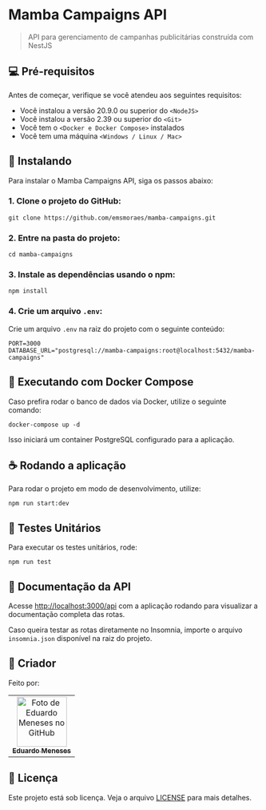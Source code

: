 # Mamba Campaigns API

> API para gerenciamento de campanhas publicitárias construída com NestJS

## 💻 Pré-requisitos

Antes de começar, verifique se você atendeu aos seguintes requisitos:

- Você instalou a versão 20.9.0 ou superior do `<NodeJS>`
- Você instalou a versão 2.39 ou superior do `<Git>`
- Você tem o `<Docker e Docker Compose>` instalados
- Você tem uma máquina `<Windows / Linux / Mac>`

## 🚀 Instalando

Para instalar o Mamba Campaigns API, siga os passos abaixo:

### 1. Clone o projeto do GitHub:

```
git clone https://github.com/emsmoraes/mamba-campaigns.git
```

### 2. Entre na pasta do projeto:

```
cd mamba-campaigns
```

### 3. Instale as dependências usando o npm:

```
npm install
```

### 4. Crie um arquivo `.env`:

Crie um arquivo `.env` na raiz do projeto com o seguinte conteúdo:

```
PORT=3000
DATABASE_URL="postgresql://mamba-campaigns:root@localhost:5432/mamba-campaigns"
```

## 🐳 Executando com Docker Compose

Caso prefira rodar o banco de dados via Docker, utilize o seguinte comando:

```
docker-compose up -d
```

Isso iniciará um container PostgreSQL configurado para a aplicação.

## ☕ Rodando a aplicação

Para rodar o projeto em modo de desenvolvimento, utilize:

```
npm run start:dev
```

## 🧪 Testes Unitários

Para executar os testes unitários, rode:

```
npm run test
```

## 💎 Documentação da API

Acesse [http://localhost:3000/api](http://localhost:3000/api) com a aplicação rodando para visualizar a documentação completa das rotas.

Caso queira testar as rotas diretamente no Insomnia, importe o arquivo `insomnia.json` disponível na raiz do projeto.

## 🤝 Criador

Feito por:

<table>
  <tr>
    <td align="center">
      <a href="#">
        <img src="https://avatars.githubusercontent.com/u/85969484?s=400&u=b0e89e575a7cb91fc9f8a69e126a9d7587aa9478&v=4" width="100px;" alt="Foto de Eduardo Meneses no GitHub"/><br>
        <sub>
          <b>Eduardo Meneses</b>
        </sub>
      </a>
    </td>
  </tr>
</table>

## 📝 Licença

Este projeto está sob licença. Veja o arquivo [LICENSE](LICENSE.md) para mais detalhes.
